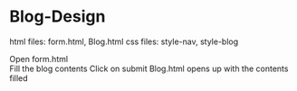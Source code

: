 # Blog-Design

html files: form.html, Blog.html 
css files: style-nav, style-blog

Open form.html  
Fill the blog contents
Click on submit
Blog.html opens up with the contents filled 




